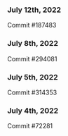 ### July 12th, 2022

Commit #187483

### July 8th, 2022

Commit #294081

### July 5th, 2022

Commit #314353


### July 4th, 2022

Commit #72281
